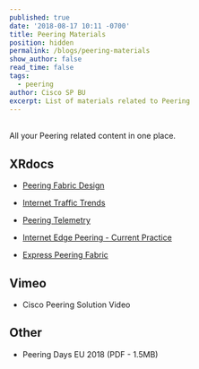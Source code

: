 ```yaml
---
published: true
date: '2018-08-17 10:11 -0700'
title: Peering Materials
position: hidden
permalink: /blogs/peering-materials
show_author: false
read_time: false
tags:
  - peering
author: Cisco SP BU
excerpt: List of materials related to Peering
---
```

<br>All your Peering related content in one place. 

## XRdocs

- [Peering Fabric Design](https://xrdocs.io/design/blogs/2018-05-08-peering-fabric-hld/)
 
- [Internet Traffic Trends](https://xrdocs.io/design/blogs/2018-02-25-internet-traffic-trends/) 
 
- [Peering Telemetry](https://xrdocs.io/design/blogs/2017-09-21-peering-telemetry/) 
 
- [Internet Edge Peering - Current Practice](https://xrdocs.io/design/blogs/2017-08-01-internet-edge-peering-current-practice/) 
 
- [Express Peering Fabric](https://xrdocs.io/design/blogs/2018-05-01-express-peering-fabric/) 

## Vimeo

- Cisco Peering Solution Video

## Other

- Peering Days EU 2018 (PDF - 1.5MB)
